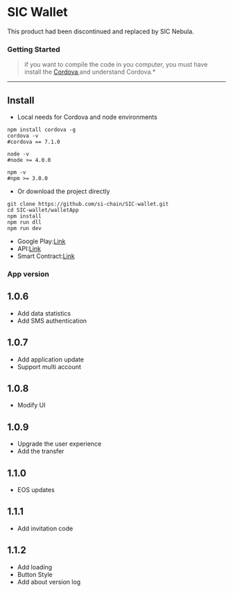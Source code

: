 # SIC Wallet

This product had been discontinued and replaced by SIC Nebula.

### Getting Started
>if you want to compile the code in you computer, you must have install the [Cordova](http://cordova.axuer.com/docs/en/6.x/index.html),and understand Cordova.*

---
## Install

- Local needs for Cordova and node environments
```shell
npm install cordova -g
cordova -v
#cordova == 7.1.0 

node -v 
#node >= 4.0.0

npm -v
#npm >= 3.0.0
```
- Or download the project directly

```shell
git clone https://github.com/si-chain/SIC-wallet.git
cd SIC-wallet/walletApp
npm install
npm run dll
npm run dev
```

* Google Play:[Link](https://play.google.com/store/apps/details?id=com.rensanning.cordova)
* API:[Link](https://github.com/si-chain/sic-api-service)
* Smart Contract:[Link](https://github.com/si-chain/sic-smart-contracts)


### App version

## 1.0.6
  * Add data statistics
  * Add SMS authentication

## 1.0.7
  * Add application update
  * Support multi account

## 1.0.8
  * Modify UI

## 1.0.9
  * Upgrade the user experience
  * Add the transfer 

## 1.1.0
  * EOS updates

## 1.1.1
  * Add invitation code

## 1.1.2
  * Add loading
  * Button Style
  * Add about version log


